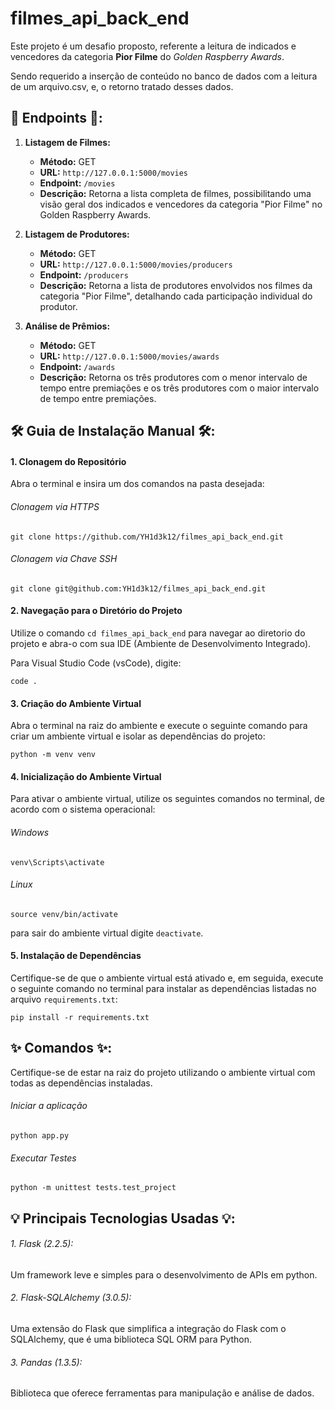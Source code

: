 # filmes_api_back_end
Este projeto é um desafio proposto, referente a leitura de indicados e vencedores da categoria **Pior Filme** do _Golden Raspberry Awards_.

Sendo requerido a inserção de conteúdo no banco de dados com a leitura de um arquivo.csv, e, o retorno tratado desses dados.

## 🚀 Endpoints 🚀:
1.  **Listagem de Filmes:**
    - **Método:** GET
    - **URL:** `http://127.0.0.1:5000/movies`
    - **Endpoint:** `/movies`
    - **Descrição:** Retorna a lista completa de filmes, possibilitando uma visão geral dos indicados e vencedores da categoria "Pior Filme" no Golden Raspberry Awards.
      
2. **Listagem de Produtores:**
    - **Método:** GET
    - **URL:** `http://127.0.0.1:5000/movies/producers`
    - **Endpoint:** `/producers`
    - **Descrição:** Retorna a lista de produtores envolvidos nos filmes da categoria "Pior Filme", detalhando cada participação individual do produtor.
    
3. **Análise de Prêmios:**
    - **Método:** GET
    - **URL:** `http://127.0.0.1:5000/movies/awards`
    - **Endpoint:** `/awards`
    - **Descrição:** Retorna os três produtores com o menor intervalo de tempo entre premiações e os três produtores com o maior intervalo de tempo entre premiações.

## 🛠 Guia de Instalação Manual 🛠:

#### 1. Clonagem do Repositório
Abra o terminal e insira um dos comandos na pasta desejada:

###### Clonagem via HTTPS
```
git clone https://github.com/YH1d3k12/filmes_api_back_end.git
```

###### Clonagem via Chave SSH
```
git clone git@github.com:YH1d3k12/filmes_api_back_end.git
```

#### 2. Navegação para o Diretório do Projeto
Utilize o comando `cd filmes_api_back_end` para navegar ao diretorio do projeto e abra-o com sua IDE (Ambiente de Desenvolvimento Integrado).

Para Visual Studio Code (vsCode), digite:
```
code .
```

#### 3. Criação do Ambiente Virtual
Abra o terminal na raiz do ambiente e execute o seguinte comando para criar um ambiente virtual e isolar as dependências do projeto:

```
python -m venv venv
```

#### 4. Inicialização do Ambiente Virtual
Para ativar o ambiente virtual, utilize os seguintes comandos no terminal, de acordo com o sistema operacional:

###### Windows
```
venv\Scripts\activate
```

###### Linux
```
source venv/bin/activate
```

para sair do ambiente virtual digite `deactivate`.

#### 5. Instalação de Dependências
Certifique-se de que o ambiente virtual está ativado e, em seguida, execute o seguinte comando no terminal para instalar as dependências listadas no arquivo `requirements.txt`:

```
pip install -r requirements.txt
```

## ✨ Comandos ✨:
Certifique-se de estar na raiz do projeto utilizando o ambiente virtual com todas as dependências instaladas.
###### Iniciar a aplicação
```
python app.py
```

###### Executar Testes
```
python -m unittest tests.test_project
```

## 💡 Principais Tecnologias Usadas 💡:
###### 1. Flask (2.2.5):
Um framework leve e simples para o desenvolvimento de APIs em python.

###### 2. Flask-SQLAlchemy (3.0.5):
Uma extensão do Flask que simplifica a integração do Flask com o SQLAlchemy, que é uma biblioteca SQL ORM para Python.

###### 3. Pandas (1.3.5):
Biblioteca que oferece ferramentas para manipulação e análise de dados.
